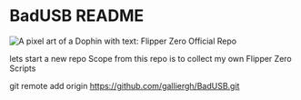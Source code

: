 # BadUSB README
<picture>
    <source media="(prefers-color-scheme: dark)" srcset="https://raw.githubusercontent.com/flipperdevices/flipperzero-firmware/dev/.github/assets/light_theme_banner.png)">
    <source media="(prefers-color-scheme: light)" srcset="https://raw.githubusercontent.com/flipperdevices/flipperzero-firmware/dev/.github/assets/light_theme_banner.png)">
    <img
        alt="A pixel art of a Dophin with text: Flipper Zero Official Repo"
        src="https://raw.githubusercontent.com/flipperdevices/flipperzero-firmware/dev/.github/assets/light_theme_banner.png)">
</picture>

lets start a new repo
Scope from this repo is to collect my own Flipper Zero Scripts

git remote add origin https://github.com/galliergh/BadUSB.git
